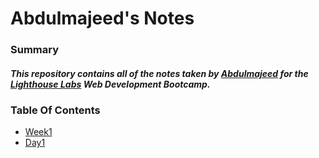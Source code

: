 # Abdulmajeed's Notes

### Summary 
##### This repository contains all of the notes taken by [Abdulmajeed](https://github.com/AbdulmajeedS) for the [Lighthouse Labs](https://www.lighthouselabs.ca/) Web Development Bootcamp.

### Table Of Contents 
* [Week1](/Week_1)
 * [Day1](/Week_1/Day_1)